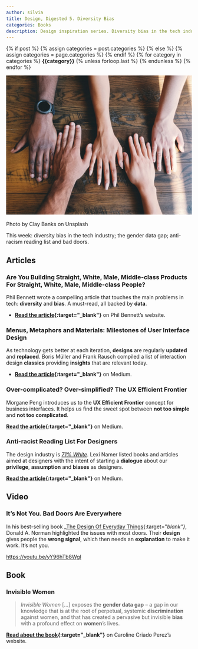 ```yaml
---
author: silvia
title: Design, Digested 5. Diversity Bias
categories: Books
description: Design inspiration series. Diversity bias in the tech industry; the gender data gap; anti-racism reading list and bad doors.
---
```

<div class="post-categories">
  {% if post %}
    {% assign categories = post.categories %}
  {% else %}
    {% assign categories = page.categories %}
  {% endif %}
  {% for category in categories %}
  <strong>{{category}}</strong>
  {% unless forloop.last %}&nbsp;{% endunless %}
  {% endfor %}
</div>

![Design, Digested #5: Diversity Bias](/assets/images/design-digested-5.jpg)

Photo by Clay Banks on Unsplash

This week: diversity bias in the tech industry; the gender data gap; anti-racism reading list and bad doors.

## Articles

### Are You Building Straight, White, Male, Middle-class Products For Straight, White, Male, Middle-class People?

Phil Bennett wrote a compelling article that touches the main problems in tech: **diversity** and **bias**. A must-read, all backed by **data**.

* **[Read the article](https://www.softwareiseasypeoplearehard.com/are-you-building-straight-white-male-middle-class-products-for-straight-white-male-middle-class-people/){:target="_blank"}** on Phil Bennett’s website.

### Menus, Metaphors and Materials: Milestones of User Interface Design

As technology gets better at each iteration, **designs** are regularly **updated** and **replaced**. Boris Müller and Frank Rausch compiled a list of interaction design **classics** providing **insights** that are relevant today.

* **[Read the article](https://medium.com/@borism/menus-metaphors-and-materials-milestones-of-user-interface-design-f3f75481c46c){:target="_blank"}** on Medium.

### Over-complicated? Over-simplified? The UX Efficient Frontier

Morgane Peng introduces us to the **UX Efficient Frontier** concept for business interfaces. It helps us find the sweet spot between **not too simple** and **not too complicated**.

**[Read the article](https://uxdesign.cc/over-complicated-over-simplified-the-ux-efficient-frontier-561d7773bc6b){:target="_blank"}** on Medium.

### Anti-racist Reading List For Designers

The design industry is [_71% White_](https://designcensus.org/). Lexi Namer listed books and articles aimed at designers with the intent of starting a **dialogue** about our **privilege**, **assumption** and **biases** as designers.

**[Read the article](https://uxdesign.cc/anti-racist-reading-list-for-designers-e51b3ac4bd0){:target="_blank"}** on Medium.

## Video

### It’s Not You. Bad Doors Are Everywhere

In his best-selling book _[The Design Of Everyday Things](https://www.goodreads.com/book/show/840.The_Design_of_Everyday_Things){:target="_blank"}_, Donald A. Norman highlighted the issues with most doors. Their **design** gives people the **wrong signal**, which then needs an **explanation** to make it work. It’s not you.

https://youtu.be/yY96hTb8WgI

## Book

### Invisible Women

> _Invisible Women_ […] exposes the **gender data gap** – a gap in our knowledge that is at the root of perpetual, systemic **discrimination** against women, and that has created a pervasive but invisible **bias** with a profound effect on **women**’s lives.

**[Read about the book](https://www.carolinecriadoperez.com/books){:target="_blank"}** on Caroline Criado Perez’s website.
